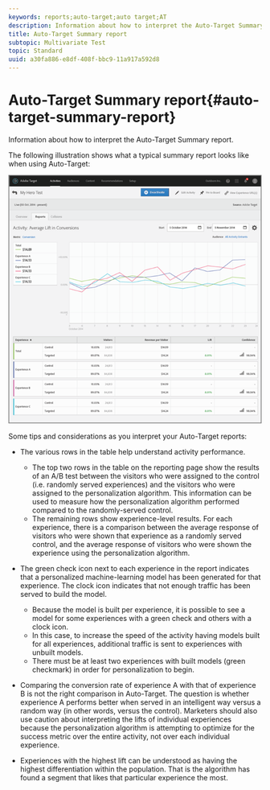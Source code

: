 ```yaml
---
keywords: reports;auto-target;auto target;AT
description: Information about how to interpret the Auto-Target Summary report.
title: Auto-Target Summary report
subtopic: Multivariate Test
topic: Standard
uuid: a30fa886-e8df-408f-bbc9-11a917a592d8
---
```


# Auto-Target Summary report{#auto-target-summary-report}

Information about how to interpret the Auto-Target Summary report.

The following illustration shows what a typical summary report looks like when using Auto-Target:

![](assets/autotarget.png)

Some tips and considerations as you interpret your Auto-Target reports:

* The various rows in the table help understand activity performance.

    * The top two rows in the table on the reporting page show the results of an A/B test between the visitors who were assigned to the control (i.e. randomly served experiences) and the visitors who were assigned to the personalization algorithm. This information can be used to measure how the personalization algorithm performed compared to the randomly-served control. 
    * The remaining rows show experience-level results. For each experience, there is a comparison between the average response of visitors who were shown that experience as a randomly served control, and the average response of visitors who were shown the experience using the personalization algorithm.

* The green check icon next to each experience in the report indicates that a personalized machine-learning model has been generated for that experience. The clock icon indicates that not enough traffic has been served to build the model.

    * Because the model is built per experience, it is possible to see a model for some experiences with a green check and others with a clock icon. 
    * In this case, to increase the speed of the activity having models built for all experiences, additional traffic is sent to experiences with unbuilt models. 
    * There must be at least two experiences with built models (green checkmark) in order for personalization to begin.

* Comparing the conversion rate of experience A with that of experience B is not the right comparison in Auto-Target. The question is whether experience A performs better when served in an intelligent way versus a random way (in other words, versus the control). Marketers should also use caution about interpreting the lifts of individual experiences because the personalization algorithm is attempting to optimize for the success metric over the entire activity, not over each individual experience. 
* Experiences with the highest lift can be understood as having the highest differentiation within the population. That is the algorithm has found a segment that likes that particular experience the most.

